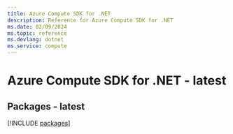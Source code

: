 ```yaml
---
title: Azure Compute SDK for .NET
description: Reference for Azure Compute SDK for .NET
ms.date: 02/09/2024
ms.topic: reference
ms.devlang: dotnet
ms.service: compute
---
```

# Azure Compute SDK for .NET - latest
## Packages - latest
[!INCLUDE [packages](compute-index.md)]